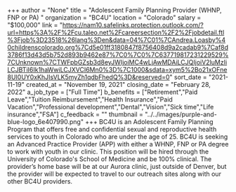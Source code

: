+++
author = "None"
title = "Adolescent Family Planning Provider (WHNP, FNP or PA) "
organization = "BC4U"
location = "Colorado"
salary = "$100,000"
link = "https://nam10.safelinks.protection.outlook.com/?url=https%3A%2F%2Fcu.taleo.net%2Fcareersection%2F2%2Fjobdetail.ftl%3Fjob%3D23518%26lang%3Den&data=04%7C01%7CAndrea.Loasby%40childrenscolorado.org%7Cd5e01ff3180847f8756408d9a2cadab9%7Caf8d3786f13d43d5b752d893b9462e87%7C0%7C0%7C637719817231229529%7CUnknown%7CTWFpbGZsb3d8eyJWIjoiMC4wLjAwMDAiLCJQIjoiV2luMzIiLCJBTiI6Ik1haWwiLCJXVCI6Mn0%3D%7C1000&sdata=xym5%2Bo21xOFne8UI0UY0xKhJIsVLK5myZh1qdbFhedQ%3D&reserved=0"
sort_date = "2021-11-19"
created_at = "November 19, 2021"
closing_date = "February 28, 2022"
a_job_type = ["Full Time"]
b_benefits = ["Retirement","Paid Leave","Tuition Reimbursement","Health Insurance","Paid Vacation","Professional development","Dental","Vision","Sick time","Life insurance","FSA"]
c_feedback = ""
thumbnail = "../../images/purple-and-blue-logo_6e407990.png"
+++
BC4U is an Adolescent Family Planning Program that offers free and confidential sexual and reproductive health services to youth in Colorado who are under the age of 25. BC4U is seeking an Advanced Practice Provider (APP) with either a WHNP, FNP or PA degree to work with youth in our clinic. This position will be hired through the University of Colorado's School of Medicine and be 100% clinical. The provider’s home base will be at our Aurora clinic, just outside of Denver, but the provider will be expected to travel to our outreach sites along with our other BC4U providers.